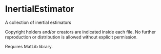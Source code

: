 # InertialEstimator
A collection of inertial estimators

Copyright holders and/or creators are indicated inside each file.
No further reproduction or distribution is allowed without explicit permission.


Requires MatLib library.
